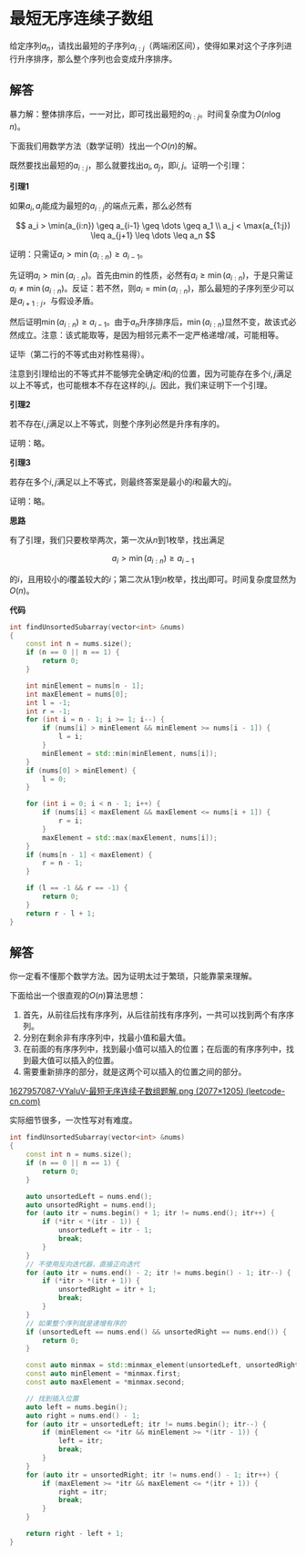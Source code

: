# 最短无序连续子数组

给定序列$a_n$，请找出最短的子序列$a_{i:j}$（两端闭区间），使得如果对这个子序列进行升序排序，那么整个序列也会变成升序排序。

## 解答

暴力解：整体排序后，一一对比，即可找出最短的$a_{i:j}$。时间复杂度为$O(n \log n)$。

下面我们用数学方法（数学证明）找出一个$O(n)$的解。

既然要找出最短的$a_{i:j}$，那么就要找出$a_i, a_j$，即$i, j$。证明一个引理：

**引理1**

如果$a_i, a_j$能成为最短的$a_{i:j}$的端点元素，那么必然有

$$
a_i > \min(a_{i:n}) \geq a_{i-1} \geq \dots \geq a_1 \\
a_j < \max(a_{1:j}) \leq a_{j+1} \leq \dots \leq a_n
$$

证明：只需证$a_i > \min(a_{i:n}) \geq a_{i-1}$。

先证明$a_i > \min(a_{i:n})$。首先由$\min$的性质，必然有$a_i \geq \min(a_{i:n})$，于是只需证$a_i \neq \min(a_{i:n})$。反证：若不然，则$a_i = \min(a_{i:n})$，那么最短的子序列至少可以是$a_{i+1:j}$，与假设矛盾。

然后证明$\min(a_{i:n}) \geq a_{i - 1}$。由于$a_n$升序排序后，$\min(a_{i:n})$显然不变，故该式必然成立。注意：该式能取等，是因为相邻元素不一定严格递增/减，可能相等。

证毕（第二行的不等式由对称性易得）。

注意到引理给出的不等式并不能够完全确定$i$和$j$的位置，因为可能存在多个$i, j$满足以上不等式，也可能根本不存在这样的$i, j$。因此，我们来证明下一个引理。

**引理2**

若不存在$i,j$满足以上不等式，则整个序列必然是升序有序的。

证明：略。

**引理3**

若存在多个$i, j$满足以上不等式，则最终答案是最小的$i$和最大的$j$。

证明：略。

**思路**

有了引理，我们只要枚举两次，第一次从$n$到$1$枚举，找出满足

$$
a_i > \min(a_{i:n}) \geq a_{i-1}
$$

的$i$，且用较小的$i$覆盖较大的$i$；第二次从$1$到$n$枚举，找出$j$即可。时间复杂度显然为$O(n)$。

**代码**

```cpp
int findUnsortedSubarray(vector<int> &nums)
{
    const int n = nums.size();
    if (n == 0 || n == 1) {
        return 0;
    }

    int minElement = nums[n - 1];
    int maxElement = nums[0];
    int l = -1;
    int r = -1;
    for (int i = n - 1; i >= 1; i--) {
        if (nums[i] > minElement && minElement >= nums[i - 1]) {
            l = i;
        }
        minElement = std::min(minElement, nums[i]);
    }
    if (nums[0] > minElement) {
        l = 0;
    }

    for (int i = 0; i < n - 1; i++) {
        if (nums[i] < maxElement && maxElement <= nums[i + 1]) {
            r = i;
        }
        maxElement = std::max(maxElement, nums[i]);
    }
    if (nums[n - 1] < maxElement) {
        r = n - 1;
    }

    if (l == -1 && r == -1) {
        return 0;
    }
    return r - l + 1;
}
```

## 解答

你一定看不懂那个数学方法。因为证明太过于繁琐，只能靠蒙来理解。

下面给出一个很直观的$O(n)$算法思想：

1. 首先，从前往后找有序序列，从后往前找有序序列，一共可以找到两个有序序列。
2. 分别在剩余非有序序列中，找最小值和最大值。
3. 在前面的有序序列中，找到最小值可以插入的位置；在后面的有序序列中，找到最大值可以插入的位置。
4. 需要重新排序的部分，就是这两个可以插入的位置之间的部分。

[1627957087-VYaluV-最短无序连续子数组题解.png (2077×1205) (leetcode-cn.com)](https://pic.leetcode-cn.com/1627957087-VYaluV-%E6%9C%80%E7%9F%AD%E6%97%A0%E5%BA%8F%E8%BF%9E%E7%BB%AD%E5%AD%90%E6%95%B0%E7%BB%84%E9%A2%98%E8%A7%A3.png)

实际细节很多，一次性写对有难度。

```cpp
int findUnsortedSubarray(vector<int> &nums)
{
    const int n = nums.size();
    if (n == 0 || n == 1) {
        return 0;
    }

    auto unsortedLeft = nums.end();
    auto unsortedRight = nums.end();
    for (auto itr = nums.begin() + 1; itr != nums.end(); itr++) {
        if (*itr < *(itr - 1)) {
            unsortedLeft = itr - 1;
            break;
        }
    }
    // 不使用反向迭代器，直接正向迭代
    for (auto itr = nums.end() - 2; itr != nums.begin() - 1; itr--) {
        if (*itr > *(itr + 1)) {
            unsortedRight = itr + 1;
            break;
        }
    }
    // 如果整个序列就是递增有序的
    if (unsortedLeft == nums.end() && unsortedRight == nums.end()) {
        return 0;
    }

    const auto minmax = std::minmax_element(unsortedLeft, unsortedRight + 1);
    const auto minElement = *minmax.first;
    const auto maxElement = *minmax.second;

    // 找到插入位置
    auto left = nums.begin();
    auto right = nums.end() - 1;
    for (auto itr = unsortedLeft; itr != nums.begin(); itr--) {
        if (minElement <= *itr && minElement >= *(itr - 1)) {
            left = itr;
            break;
        }
    }
    for (auto itr = unsortedRight; itr != nums.end() - 1; itr++) {
        if (maxElement >= *itr && maxElement <= *(itr + 1)) {
            right = itr;
            break;
        }
    }

    return right - left + 1;
}
```
